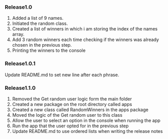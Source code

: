 ### Release1.0 ###

<ol>
<li>Added a list of 9 names.</li>
<li>Initiated the random class.</li>
<li>Created a list of winners in which i am storing the index of the names array.</li>
<li>Add 3 random winners each time checking if the winners was already chosen in the previous step.</li>
<li>Printing the winners to the console</li>
</ol>

### Release1.0.1 ###

Update README.md to set new line after each phrase.

### Release1.1.0 ###

<ol>
<li>Removed the Get random user logic form the main folder</li>
<li>Created a new package on the root directory called apps</li>
<li>Created a new class called RandomWinners in the apps package</li>
<li>Moved the logic of the Get random user to this class</li>
<li>Allow the user to select an option in the console when running the app</li>
<li>Run the app that the user opted for in the previous step</li>
<li>Update README.md to use ordered lists when writing the release notes</li>
</ol>

